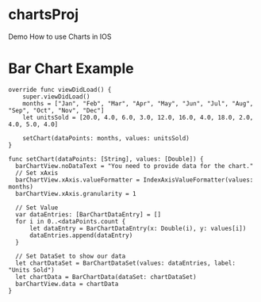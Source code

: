 # chartsProj

Demo How to use Charts in IOS

# Bar Chart Example

    override func viewDidLoad() {
        super.viewDidLoad()    
        months = ["Jan", "Feb", "Mar", "Apr", "May", "Jun", "Jul", "Aug", "Sep", "Oct", "Nov", "Dec"]
        let unitsSold = [20.0, 4.0, 6.0, 3.0, 12.0, 16.0, 4.0, 18.0, 2.0, 4.0, 5.0, 4.0]

        setChart(dataPoints: months, values: unitsSold)
    }
    
    func setChart(dataPoints: [String], values: [Double]) {
      barChartView.noDataText = "You need to provide data for the chart."        
      // Set xAxis
      barChartView.xAxis.valueFormatter = IndexAxisValueFormatter(values: months)
      barChartView.xAxis.granularity = 1
        
      // Set Value
      var dataEntries: [BarChartDataEntry] = []
      for i in 0..<dataPoints.count {
          let dataEntry = BarChartDataEntry(x: Double(i), y: values[i])
          dataEntries.append(dataEntry)
      }
  
      // Set DataSet to show our data
      let chartDataSet = BarChartDataSet(values: dataEntries, label: "Units Sold")
      let chartData = BarChartData(dataSet: chartDataSet)
      barChartView.data = chartData
    }

